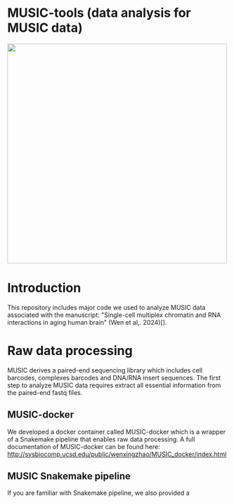 # MUSIC-tools (data analysis for MUSIC data)
<img src="https://github.com/Irenexzwen/MUSIC-tools/assets/24513822/fad5c93a-945f-461d-8021-d31bef367113" width="500">

# Introduction
This repository includes major code we used to analyze MUSIC data associated with the manuscript: "Single-cell multiplex chromatin and RNA interactions in aging human brain" (Wen et al,. 2024)[].

# Raw data processing
MUSIC derives a paired-end sequencing library which includes cell barcodes, complexes barcodes and DNA/RNA insert sequences. The first step to analyze MUSIC data requires extract all essential information from the paired-end fastq files. 

## MUSIC-docker
We developed a docker container called MUSIC-docker which is a wrapper of a Snakemake pipeline that enables raw data processing. A full documentation of MUSIC-docker can be found here: http://sysbiocomp.ucsd.edu/public/wenxingzhao/MUSIC_docker/index.html

## MUSIC Snakemake pipeline
If you are familiar with Snakemake pipeline, we also provided a 
